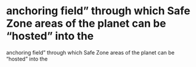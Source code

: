 # anchoring field” through which Safe Zone areas of the planet can be “hosted” into the

anchoring field” through which Safe Zone areas of the planet can be “hosted” into the